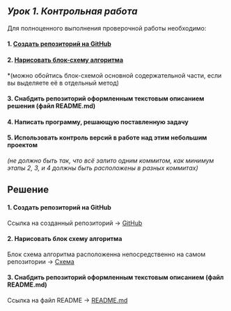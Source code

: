 ## *Урок 1. Контрольная работа*

Для полноценного выполнения проверочной работы необходимо:

#### 1.  [Создать репозиторий на GitHub](#task1)

#### 2. [Нарисовать блок-схему алгоритма](#task2)
*(можно обойтись блок-схемой основной содержательной части, если вы выделяете её в отдельный метод)

#### 3. Снабдить репозиторий оформленным текстовым описанием решения (файл README.md)

#### 4. Написать программу, решающую поставленную задачу

#### 5. Использовать контроль версий в работе над этим небольшим проектом
_(не должно быть так, что всё залито одним коммитом, как минимум этапы 2, 3, и 4 должны быть расположены в разных коммитах)_




## **Решение**

####  <a name="task1"></a>1. Создать репозиторий на GitHub
Ссылка на созданный репозиторий -> [GitHub](/https://github.com/NikolaySad/GB-Kontrol-work-one  "открыть репозиторий")



####  <a name="task2"></a>2. Нарисовать блок схему алгоритма
Блок схема алгоритма расположенна непосредственно на самом репозитории -> 
[Схема](/https://github.com/NikolaySad/GB-Kontrol-work-one/blob/main/Kontrol%20scheme.jpg  "Схема")


####  <a name="task3"></a>3. Снабдить репозиторий оформленным текстовым описанием (файл README.md)
Ссылка на файл README -> [README.md](https://github.com/NikolaySad/GB-Kontrol-work-one/blob/main/README.md)


